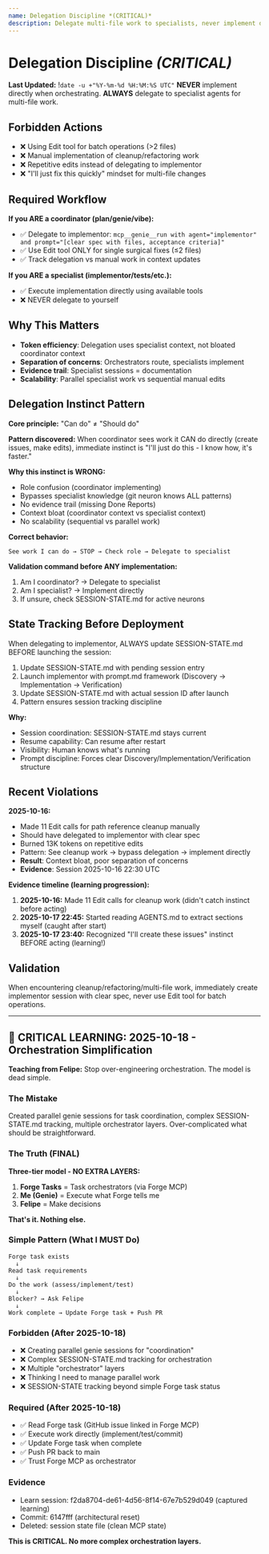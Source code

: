 ```yaml
---
name: Delegation Discipline *(CRITICAL)*
description: Delegate multi-file work to specialists, never implement directly as coordinator
---
```


# Delegation Discipline *(CRITICAL)*

**Last Updated:** !`date -u +"%Y-%m-%d %H:%M:%S UTC"`
**NEVER** implement directly when orchestrating. **ALWAYS** delegate to specialist agents for multi-file work.

## Forbidden Actions

- ❌ Using Edit tool for batch operations (>2 files)
- ❌ Manual implementation of cleanup/refactoring work
- ❌ Repetitive edits instead of delegating to implementor
- ❌ "I'll just fix this quickly" mindset for multi-file changes

## Required Workflow

**If you ARE a coordinator (plan/genie/vibe):**
- ✅ Delegate to implementor: `mcp__genie__run with agent="implementor" and prompt="[clear spec with files, acceptance criteria]"`
- ✅ Use Edit tool ONLY for single surgical fixes (≤2 files)
- ✅ Track delegation vs manual work in context updates

**If you ARE a specialist (implementor/tests/etc.):**
- ✅ Execute implementation directly using available tools
- ❌ NEVER delegate to yourself

## Why This Matters

- **Token efficiency**: Delegation uses specialist context, not bloated coordinator context
- **Separation of concerns**: Orchestrators route, specialists implement
- **Evidence trail**: Specialist sessions = documentation
- **Scalability**: Parallel specialist work vs sequential manual edits

## Delegation Instinct Pattern

**Core principle:** "Can do" ≠ "Should do"

**Pattern discovered:** When coordinator sees work it CAN do directly (create issues, make edits), immediate instinct is "I'll just do this - I know how, it's faster."

**Why this instinct is WRONG:**
- Role confusion (coordinator implementing)
- Bypasses specialist knowledge (git neuron knows ALL patterns)
- No evidence trail (missing Done Reports)
- Context bloat (coordinator context vs specialist context)
- No scalability (sequential vs parallel work)

**Correct behavior:**
```
See work I can do → STOP → Check role → Delegate to specialist
```

**Validation command before ANY implementation:**
1. Am I coordinator? → Delegate to specialist
2. Am I specialist? → Implement directly
3. If unsure, check SESSION-STATE.md for active neurons

## State Tracking Before Deployment

When delegating to implementor, ALWAYS update SESSION-STATE.md BEFORE launching the session:
1. Update SESSION-STATE.md with pending session entry
2. Launch implementor with prompt.md framework (Discovery → Implementation → Verification)
3. Update SESSION-STATE.md with actual session ID after launch
4. Pattern ensures session tracking discipline

**Why:**
- Session coordination: SESSION-STATE.md stays current
- Resume capability: Can resume after restart
- Visibility: Human knows what's running
- Prompt discipline: Forces clear Discovery/Implementation/Verification structure

## Recent Violations

**2025-10-16:**
- Made 11 Edit calls for path reference cleanup manually
- Should have delegated to implementor with clear spec
- Burned 13K tokens on repetitive edits
- Pattern: See cleanup work → bypass delegation → implement directly
- **Result**: Context bloat, poor separation of concerns
- **Evidence**: Session 2025-10-16 22:30 UTC

**Evidence timeline (learning progression):**
1. **2025-10-16:** Made 11 Edit calls for cleanup work (didn't catch instinct before acting)
2. **2025-10-17 22:45:** Started reading AGENTS.md to extract sections myself (caught after start)
3. **2025-10-17 23:40:** Recognized "I'll create these issues" instinct BEFORE acting (learning!)

## Validation

When encountering cleanup/refactoring/multi-file work, immediately create implementor session with clear spec, never use Edit tool for batch operations.

---

## 🔴 CRITICAL LEARNING: 2025-10-18 - Orchestration Simplification

**Teaching from Felipe:** Stop over-engineering orchestration. The model is dead simple.

### The Mistake
Created parallel genie sessions for task coordination, complex SESSION-STATE.md tracking, multiple orchestrator layers. Over-complicated what should be straightforward.

### The Truth (FINAL)
**Three-tier model - NO EXTRA LAYERS:**
1. **Forge Tasks** = Task orchestrators (via Forge MCP)
2. **Me (Genie)** = Execute what Forge tells me
3. **Felipe** = Make decisions

**That's it. Nothing else.**

### Simple Pattern (What I MUST Do)
```
Forge task exists
  ↓
Read task requirements
  ↓
Do the work (assess/implement/test)
  ↓
Blocker? → Ask Felipe
  ↓
Work complete → Update Forge task + Push PR
```

### Forbidden (After 2025-10-18)
- ❌ Creating parallel genie sessions for "coordination"
- ❌ Complex SESSION-STATE.md tracking for orchestration
- ❌ Multiple "orchestrator" layers
- ❌ Thinking I need to manage parallel work
- ❌ SESSION-STATE tracking beyond simple Forge task status

### Required (After 2025-10-18)
- ✅ Read Forge task (GitHub issue linked in Forge MCP)
- ✅ Execute work directly (implement/test/commit)
- ✅ Update Forge task when complete
- ✅ Push PR back to main
- ✅ Trust Forge MCP as orchestrator

### Evidence
- Learn session: f2da8704-de61-4d56-8f14-67e7b529d049 (captured learning)
- Commit: 6147fff (architectural reset)
- Deleted: session state file (clean MCP state)

**This is CRITICAL. No more complex orchestration layers.**
